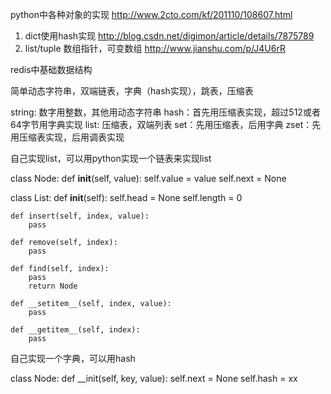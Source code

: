 python中各种对象的实现 http://www.2cto.com/kf/201110/108607.html

1. dict使用hash实现 http://blog.csdn.net/digimon/article/details/7875789
2. list/tuple 数组指针，可变数组 http://www.jianshu.com/p/J4U6rR


redis中基础数据结构

简单动态字符串，双端链表，字典（hash实现），跳表，压缩表

string: 数字用整数，其他用动态字符串
hash：首先用压缩表实现，超过512或者64字节用字典实现
list: 压缩表，双端列表
set：先用压缩表，后用字典
zset：先用压缩表实现，后用调表实现

自己实现list，可以用python实现一个链表来实现list

class Node:
    def __init__(self, value):
        self.value = value
        self.next = None
        
class List:
    def __init__(self):
        self.head = None
        self.length = 0
       
    def insert(self, index, value):
        pass
        
    def remove(self, index):
        pass
        
    def find(self, index):
        pass
        return Node
    
    def __setitem__(self, index, value):
        pass
        
    def __getitem__(self, index):
        pass
        
        
        
自己实现一个字典，可以用hash

class Node:
    def __init(self, key, value):
        self.next = None
        self.hash = xx